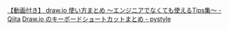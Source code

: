 [【動画付き】 draw.io 使い方まとめ 〜エンジニアでなくても使えるTips集〜 - Qiita](https://qiita.com/G-awa/items/8fd414700b68b2bcafcc)
[Draw.io のキーボードショートカットまとめ - pystyle](https://pystyle.info/drawio-shortcuts/)
